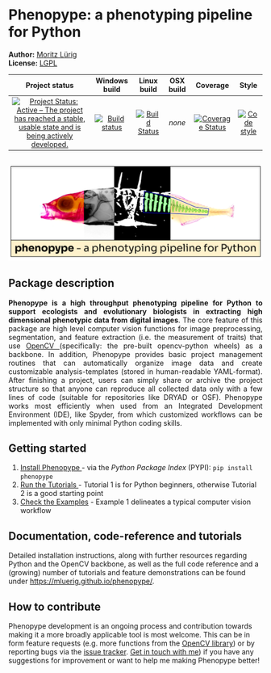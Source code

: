 # Phenopype: a phenotyping pipeline for Python

**Author:** [Moritz Lürig](https://luerig.net)<br/>
**License:** [LGPL](https://opensource.org/licenses/LGPL-3.0)<br/>

<!-- badges: start -->
| Project status | Windows build | Linux build | OSX build | Coverage | Style | 
|:---:|:---:|:---:|:---:|:---:|:---:|
| [![Project Status: Active – The project has reached a stable, usable state and is being actively developed.](http://www.repostatus.org/badges/latest/active.svg)](http://www.repostatus.org/#active) | [![Build status](https://ci.appveyor.com/api/projects/status/4o27rpjbe8ij2kj3?svg=true)](https://ci.appveyor.com/project/mluerig/phenopype) | [![Build Status](https://travis-ci.org/mluerig/phenopype.svg?branch=master)](https://travis-ci.org/mluerig/phenopype) | *none* | [![Coverage Status](https://coveralls.io/repos/github/mluerig/phenopype/badge.svg?branch=master)](https://coveralls.io/github/mluerig/phenopype?branch=master) | [![Code style](https://img.shields.io/badge/code%20style-black-000000.svg)](https://github.com/psf/black) |
<!-- badges: end -->
<br>

<img src="https://raw.githubusercontent.com/mluerig/phenopype/master/source/phenopype_logo.png">

<div align="justify">

## Package description

<strong>Phenopype is a high throughput phenotyping pipeline for Python to support ecologists and evolutionary biologists in extracting high dimensional phenotypic data from digital images</strong>. The core feature of this package are high level computer vision functions for image preprocessing, segmentation, and feature extraction (i.e. the measurement of traits) that use <a href="https://github.com/opencv/opencv-python">OpenCV </a> (specifically: the pre-built opencv-python wheels) as a backbone. In addition, Phenopype provides basic project management routines that can automatically organize image data and create customizable analysis-templates (stored in human-readable YAML-format). After finishing a project, users can simply share or archive the project structure so that anyone can reproduce all collected data only with a few lines of code (suitable for repositories like DRYAD or OSF). Phenopype works most efficiently when used from an Integrated Development Environment (IDE), like Spyder, from which customized workflows can be implemented with only minimal Python coding skills.<br>

</div>

## Getting started
<ol>
<li><a href="https://mluerig.github.io/phenopype/installation.html">Install Phenopype </a> - via the <i>Python Package Index</i> (PYPI): <code>pip install phenopype</code></li> 
<li><a href="https://mluerig.github.io/phenopype/tutorial_0.html">Run the Tutorials </a> - Tutorial 1 is for Python beginners, otherwise Tutorial 2 is a good starting point </li>
<li><a href="https://mluerig.github.io/phenopype/index.html#examples">Check the Examples</a> - Example 1 delineates a typical computer vision workflow </li>
</ol>

## Documentation, code-reference and tutorials
Detailed installation instructions, along with further resources regarding Python and the OpenCV backbone, as well as the full code reference and a (growing) number of tutorials and feature demonstrations can be found under https://mluerig.github.io/phenopype/.

## How to contribute
Phenopype development is an ongoing process and contribution towards making it a more broadly applicable tool is most welcome. This can be in form feature requests (e.g. more functions from the <a href="https://docs.opencv.org/master/modules.html"> OpenCV library</a>) or by reporting bugs via the <a href="https://github.com/mluerig/phenopype/issues"> issue tracker</a>. <a href="https://luerig.net">Get in touch with me</a>) if you have any suggestions for improvement or want to help me making Phenopype better! 
